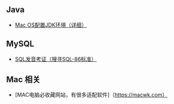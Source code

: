 ## Java
* [Mac OS配置JDK环境（详细）](https://blog.csdn.net/qq_41855420/article/details/103448248)
## MySQL
* [SQL发音考证（搜寻SQL-86标准）](https://www.cnblogs.com/tuohai666/p/8835898.html)
## Mac 相关
* [MAC电脑必收藏网站，有很多适配软件]（https://macwk.com）
